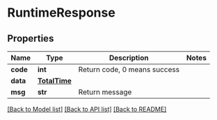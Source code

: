 # RuntimeResponse

## Properties
Name | Type | Description | Notes
------------ | ------------- | ------------- | -------------
**code** | **int** | Return code, 0 means success | 
**data** | [**TotalTime**](TotalTime.md) |  | 
**msg** | **str** | Return message | 

[[Back to Model list]](../README.md#documentation-for-models) [[Back to API list]](../README.md#documentation-for-api-endpoints) [[Back to README]](../README.md)


